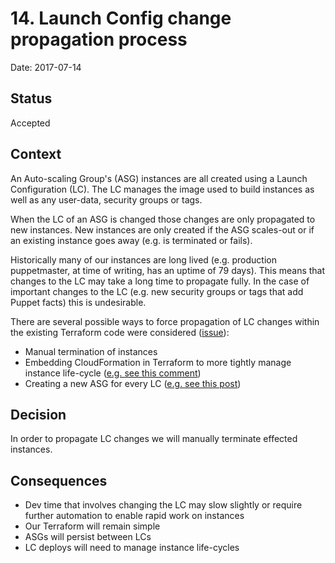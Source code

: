 # 14. Launch Config change propagation process

Date: 2017-07-14

## Status

Accepted

## Context

An Auto-scaling Group's (ASG) instances are all created using a Launch Configuration (LC). The LC manages the image used to build instances as well as any user-data, security groups or tags.

When the LC of an ASG is changed those changes are only propagated to new instances. New instances are only created if the ASG scales-out or if an existing instance goes away (e.g. is terminated or fails).

Historically many of our instances are long lived (e.g. production puppetmaster, at time of writing, has an uptime of 79 days). This means that changes to the LC may take a long time to propagate fully. In the case of important changes to the LC (e.g. new security groups or tags that add Puppet facts) this is undesirable.

There are several possible ways to force propagation of LC changes within the existing Terraform code were considered ([issue](https://github.com/hashicorp/terraform/issues/1552)):

* Manual termination of instances
* Embedding CloudFormation in Terraform to more tightly manage instance life-cycle ([e.g. see this comment](https://github.com/hashicorp/terraform/issues/1552#issuecomment-191847434))
* Creating a new ASG for every LC ([e.g. see this post](https://groups.google.com/forum/#!msg/terraform-tool/7Gdhv1OAc80/iNQ93riiLwAJ))


## Decision

In order to propagate LC changes we will manually terminate effected instances.

## Consequences

* Dev time that involves changing the LC may slow slightly or require further automation to enable rapid work on instances
* Our Terraform will remain simple
* ASGs will persist between LCs
* LC deploys will need to manage instance life-cycles 

